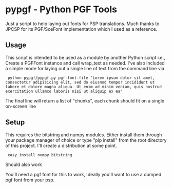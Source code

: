 pypgf - Python PGF Tools
========================

Just a script to help laying out fonts for PSP translations. Much thanks to JPCSP for its PGF/SceFont implementation which I used as a reference.

Usage
-----

This script is intended to be used as a module by another Python script i.e., Create a PGFFont instance and call wrap_text as needed. I've also included a simple mode for laying out a single line of text from the command line via 

     python pypgf/pypgf.py pgf-font-file "Lorem ipsum dolor sit amet, consectetur adipisicing elit, sed do eiusmod tempor incididunt ut labore et dolore magna aliqua. Ut enim ad minim veniam, quis nostrud exercitation ullamco laboris nisi ut aliquip ex ea"

The final line will return a list of "chunks", each chunk should fit on a single on-screen line

Setup
-----

This requires the bitstring and numpy modules. Either install them through your package manager of choice or type "pip install" from the root directory of this project. I'll create a distribution at some point.

     easy_install numpy bitstring

Should also work

You'll need a pgf font for this to work, Ideally you'll want to use a dumped pgf font from your psp. 
